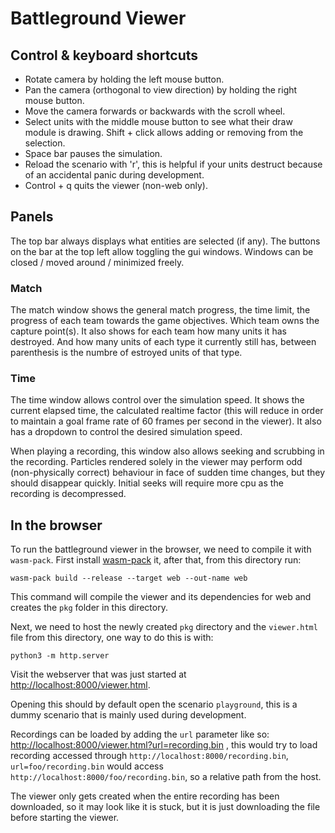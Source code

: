 # Battleground Viewer

## Control & keyboard shortcuts

- Rotate camera by holding the left mouse button.
- Pan the camera (orthogonal to view direction) by holding the right mouse button.
- Move the camera forwards or backwards with the scroll wheel.
- Select units with the middle mouse button to see what their draw module is drawing. Shift + click allows adding or removing from the selection.
- Space bar pauses the simulation.
- Reload the scenario with 'r', this is helpful if your units destruct because of an accidental panic during development.
- Control + q quits the viewer (non-web only).

## Panels

The top bar always displays what entities are selected (if any). The buttons on the bar at the top
left allow toggling the gui windows. Windows can be closed / moved around / minimized freely.

### Match
The match window shows the general match progress, the time limit, the progress of each team towards
the game objectives. Which team owns the capture point(s). It also shows for each team how many
units it has destroyed. And how many units of each type it currently still has, between parenthesis
is the numbre of estroyed units of that type.

### Time
The time window allows control over the simulation speed. It shows the current elapsed time, the 
calculated realtime factor (this will reduce in order to maintain a goal frame rate of 60 frames per
second in the viewer). It also has a dropdown to control the desired simulation speed.

When playing a recording, this window also allows seeking and scrubbing in the recording. Particles
rendered solely in the viewer may perform odd (non-physically correct) behaviour in face of sudden
time changes, but they should disappear quickly. Initial seeks will require more cpu as the
recording is decompressed.

## In the browser

To run the battleground viewer in the browser, we need to compile it with `wasm-pack`. First install
[wasm-pack](https://github.com/rustwasm/wasm-pack) it, after that, from this directory run:

```
wasm-pack build --release --target web --out-name web
```
This command will compile the viewer and its dependencies for web and creates the `pkg` folder in
this directory.

Next, we need to host the newly created `pkg` directory and the `viewer.html` file from this
directory, one way to do this is with:
```
python3 -m http.server
```

Visit the webserver that was just started at [http://localhost:8000/viewer.html](http://localhost:8000/viewer.html).

Opening this should by default open the scenario `playground`, this is a dummy scenario that is
mainly used during development.

Recordings can be loaded by adding the `url` parameter like so:
[http://localhost:8000/viewer.html?url=recording.bin](http://localhost:8000/viewer.html?url=recording.bin)
, this would try to load recording accessed through `http://localhost:8000/recording.bin`,
`url=foo/recording.bin` would access `http://localhost:8000/foo/recording.bin`, so a relative path
from the host.

The viewer only gets created when the entire recording has been downloaded, so it may look like it
is stuck, but it is just downloading the file before starting the viewer.

